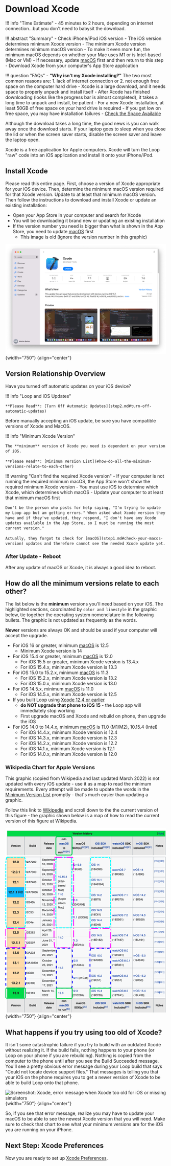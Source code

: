 # Download Xcode

!!! info "Time Estimate"
    - 45 minutes to 2 hours, depending on internet connection...but you don't need to babysit the download.

!!! abstract "Summary"
    - Check iPhone/iPod iOS version
        - The iOS version determines minimum Xcode version
        - The minimum Xcode version determines minimum macOS version
            - To make it even more fun, the minimum macOS depends on whether your Mac uses M1 or is Intel-based (Mac or VM)
        - If necessary, update [macOS](step1.md#check-your-macos-version) first and then return to this step
    - Download Xcode from your computer's App Store application

!!! question "FAQs"
    - **"Why isn't my Xcode installing?"** The two most common reasons are:
        1. lack of internet connection or
        2. not enough free space on the computer hard drive
    - Xcode is a large download, and it needs space to properly unpack and install itself
    - After Xcode has finished downloading (looks like the progress bar is almost completed), it takes a long time to unpack and install, be patient
    - For a new Xcode installation, at least 50GB of free space on your hard drive is required
        - If you get low on free space, you may have installation failures
        - [Check the Space Available](step1.md#check-the-space-available)

Although the download takes a long time, the good news is you can walk away once the download starts. If your laptop goes to sleep when you close the lid or when the screen saver starts, disable the screen saver and leave the laptop open.

Xcode is a free application for Apple computers. Xcode will turn the Loop "raw" code into an iOS application and install it onto your iPhone/iPod. 

## Install Xcode

Please read this entire page.  First, choose a version of Xcode appropriate for your iOS device. Then, determine the minimum macOS version required for that Xcode version.  Update to at least that minimum macOS version.  Then follow the instructions to download and install Xcode or update an existing installation:

- Open your App Store in your computer and search for Xcode
- You will be downloading it brand new or updating an existing installation
- If the version number you need is bigger than what is shown in the App Store, you need to update [macOS](step1.md#check-your-macos-version) first
    - This image is old (ignore the version number in this graphic)

![Screenshot: App Store search for Xcode](img/xcode.png){width="750"}
{align="center"}

## Version Relationship Overview

Have you turned off automatic updates on your iOS device?

!!! info "Loop and iOS Updates"

    **Please Read**: [Turn Off Automatic Updates](step2.md#turn-off-automatic-updates)

Before manually accepting an iOS update, be sure you have compatible versions of Xcode and MacOS.  

!!! info "Minimum Xcode Version"

    The **minimum** version of Xcode you need is dependent on your version of iOS.

    **Please Read**: [Minimum Version List](#how-do-all-the-minimum-versions-relate-to-each-other)


!!! warning "Can't find the required Xcode version"
    - If your computer is not running the required minimum macOS, the App Store won't show the required minimum Xcode version
    - You must use iOS to determine which Xcode, which determines which macOS
    - Update your computer to at least that minimum macOS first

    Don't be the person who posts for help saying, "I'm trying to update my Loop app but am getting errors." When asked what Xcode version they have and if they've updated, they respond, "I don't have any Xcode updates available in the App Store, so I must be running the most current version."

    Actually, they forgot to check for [macOS](step1.md#check-your-macos-version) updates and therefore cannot see the needed Xcode update yet.

### After Update - Reboot

After any update of macOS or Xcode, it is always a good idea to reboot.

## How do all the minimum versions relate to each other?

The list below is the **minimum** versions you'll need based on your iOS. The highlighted sections, coordinated by `color and linestyle` in the graphic below, tie together the operating system nomenclature in the following bullets. The graphic is not updated as frequently as the words.

**Newer** versions are always OK and should be used if your computer will accept the upgrade.

* For iOS 16 or greater, minimum [macOS](step1.md#check-your-macos-version) is 12.5
    * Minimum Xcode version is 14
* For iOS 15.4 or greater, minimum [macOS](step1.md#check-your-macos-version) is 12.0
    * For iOS 15.5 or greater, minimum Xcode version is 13.4.x
    * For iOS 15.4.x, minimum Xcode version is 13.3
* For iOS 15.0 to 15.2.x, minimum [macOS](step1.md#check-your-macos-version) is 11.3
    * For iOS 15.2.x, minimum Xcode version is 13.2
    * For iOS 15.0.x, minimum Xcode version is 13.0
* For iOS 14.5.x, minimum [macOS](step1.md#check-your-macos-version) is 11.0
    * For iOS 14.5.x, minimum Xcode version is 12.5
* If you built Loop using [Xcode 12.4 or earlier](../faqs/update-faqs.md#how-can-i-confirm-xcode-version-i-used)
    - **do NOT upgrade that phone to iOS 15** - the Loop app will immediately stop working
    - First upgrade macOS and Xcode and rebuild on phone, then upgrade the iOS
* For iOS 14.0 to 14.4.x, minimum [macOS](step1.md#check-your-macos-version) is 11.0 (M1/M2), 10.15.4 (Intel)
    * For iOS 14.4.x, minimum Xcode version is 12.4
    * For iOS 14.3.x, minimum Xcode version is 12.3
    * For iOS 14.2.x, minimum Xcode version is 12.2
    * For iOS 14.1.x, minimum Xcode version is 12.1
    * For iOS 14.0.x, minimum Xcode version is 12.0

### Wikipedia Chart for Apple Versions

This graphic (copied from Wikipedia and last updated March 2022) is not updated with every iOS update - use it as a map to read the minimum requirements.  Every attempt will be made to update the words in the [Minimum Version List](#how-do-all-the-minimum-versions-relate-to-each-other) promptly - that's much easier than updating a graphic.

Follow this link to [Wikipedia](https://en.wikipedia.org/wiki/Xcode) and scroll down to the the current version of this figure - the graphic shown below is a map of how to read the current version of this figure at Wikipedia.


![Screenshot: Wikipedia Xcode example; Clip from Wiki with 12.x - 13.x showing relationship for iOS, Xcode, macOS; highlights how to read current graphic](img/xcode_vs_12-13.svg){width="750"}
{align="center"}

## What happens if you try using too old of Xcode?

It isn't some catastrophic failure if you try to build with an outdated Xcode without realizing it. If the build fails, nothing happens to your phone (or Loop on your phone if you are rebuilding).  Nothing is copied from the computer to the phone until after you see the Build Succeeded message. You'll see a pretty obvious error message during your Loop build that says "Could not locate device support files." That messages is telling you that your iOS on the phone requires you to get a newer version of Xcode to be able to build Loop onto that phone.

![Screenshot: Xcode, error message when Xcode too old for iOS or missing simulators](img/device-support-files.jpg){width="750"}
{align="center"}

So, if you see that error message, realize you may have to update your macOS to be able to see the newest Xcode version that you will need. Make sure to check that chart to see what your minimum versions are for the iOS you are running on your iPhone.

## Next Step: Xcode Preferences

Now you are ready to set up [Xcode Preferences](step9.md).

